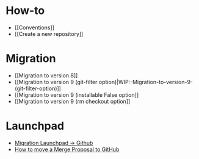 # How-to
* [[Conventions]]
* [[Create a new repository]]

# Migration
* [[Migration to version 8]]
* [[Migration to version 9 (git-filter option)|WIP:-Migration-to-version-9-(git-filter-option)]]
* [[Migration to version 9 (installable False option]]
* [[Migration to version 9 (rm checkout option]]

# Launchpad
* [Migration Launchpad → Github](https://github.com/OCA/maintainers-tools/wiki/Migration-Launchpad-%E2%86%92-GitHub)
* [How to move a Merge Proposal to GitHub](https://github.com/OCA/maintainers-tools/wiki/How-to-move-a-Merge-Proposal-to-GitHub)